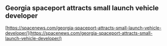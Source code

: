 ## Georgia spaceport attracts small launch vehicle developer
  
  [https://spacenews.com/georgia-spaceport-attracts-small-launch-vehicle-developer/](https://spacenews.com/georgia-spaceport-attracts-small-launch-vehicle-developer/)